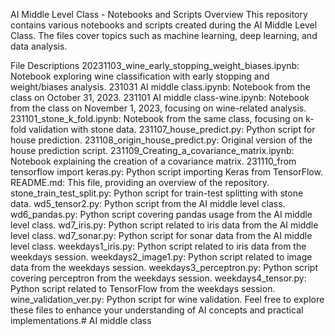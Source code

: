 AI Middle Level Class - Notebooks and Scripts
Overview
This repository contains various notebooks and scripts created during the AI Middle Level Class. The files cover topics such as machine learning, deep learning, and data analysis.

File Descriptions
20231103_wine_early_stopping_weight_biases.ipynb: Notebook exploring wine classification with early stopping and weight/biases analysis.
231031 AI middle class.ipynb: Notebook from the class on October 31, 2023.
231101 AI middle class-wine.ipynb: Notebook from the class on November 1, 2023, focusing on wine-related analysis.
231101_stone_k_fold.ipynb: Notebook from the same class, focusing on k-fold validation with stone data.
231107_house_predict.py: Python script for house prediction.
231108_origin_house_predict.py: Original version of the house prediction script.
231109_Creating_a_covariance_matrix.ipynb: Notebook explaining the creation of a covariance matrix.
231110_from tensorflow import keras.py: Python script importing Keras from TensorFlow.
README.md: This file, providing an overview of the repository.
stone_train_test_split.py: Python script for train-test splitting with stone data.
wd5_tensor2.py: Python script from the AI middle level class.
wd6_pandas.py: Python script covering pandas usage from the AI middle level class.
wd7_iris.py: Python script related to iris data from the AI middle level class.
wd7_sonar.py: Python script for sonar data from the AI middle level class.
weekdays1_iris.py: Python script related to iris data from the weekdays session.
weekdays2_image1.py: Python script related to image data from the weekdays session.
weekdays3_perceptron.py: Python script covering perceptron from the weekdays session.
weekdays4_tensor.py: Python script related to TensorFlow from the weekdays session.
wine_validation_ver.py: Python script for wine validation.
Feel free to explore these files to enhance your understanding of AI concepts and practical implementations.# AI middle class
